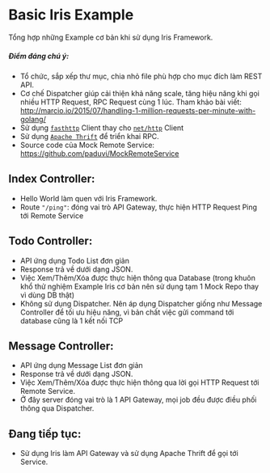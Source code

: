 # Basic Iris Example

Tổng hợp những Example cơ bản khi sử dụng Iris Framework.

##### Điểm đáng chú ý:

- Tổ chức, sắp xếp thư mục, chia nhỏ file phù hợp cho mục đích làm REST API.
- Cơ chế Dispatcher giúp cải thiện khả năng scale, tăng hiệu năng khi gọi nhiều HTTP Request, RPC Request cùng 1 lúc. Tham khảo bài viết: http://marcio.io/2015/07/handling-1-million-requests-per-minute-with-golang/
- Sử dụng [`fasthttp`](https://github.com/valyala/fasthttp) Client thay cho [`net/http`](https://golang.org/pkg/net/http/) Client
- Sử dụng [`Apache Thrift`](https://thrift.apache.org/tutorial/go) để triển khai RPC.
- Source code của Mock Remote Service: https://github.com/paduvi/MockRemoteService

## Index Controller:

- Hello World làm quen với Iris Framework.
- Route `"/ping"`: đóng vai trò API Gateway, thực hiện HTTP Request Ping tới Remote Service

## Todo Controller:

- API ứng dụng Todo List đơn giản
- Response trả về dưới dạng JSON. 
- Việc Xem/Thêm/Xóa được thực hiện thông qua Database (trong khuôn khổ thử nghiệm Example Iris cơ bản nên sử dụng tạm 1 Mock Repo thay vì dùng DB thật)
- Không sử dụng Dispatcher. Nên áp dụng Dispatcher giống như Message Controller để tối ưu hiệu năng, vì bản chất việc gửi command tới database cũng là 1 kết nối TCP

## Message Controller:

- API ứng dụng Message List đơn giản
- Response trả về dưới dạng JSON.
- Việc Xem/Thêm/Xóa được thực hiện thông qua lời gọi HTTP Request tới Remote Service. 
- Ở đây server đóng vai trò là 1 API Gateway, mọi job đều được điều phối thông qua Dispatcher.

## Đang tiếp tục:

- Sử dụng Iris làm API Gateway và sử dụng Apache Thrift để gọi tới Service.

